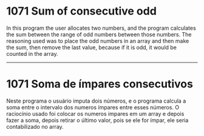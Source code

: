 # 1071 Sum of consecutive odd

In this program the user allocates two numbers, and the program calculates the sum between the range of odd numbers between those numbers.
The reasoning used was to place the odd numbers in an array and then make the sum, then remove the last value, because if it is odd, it would be counted in the array.

___

# 1071 Soma de ímpares consecutivos

Neste programa o usuário imputa dois números, e o programa calcula a soma entre o intervalo dos numeros ímpares entre esses números.
O raciocínio usado foi colocar os numeros impares em um array e depois fazer a soma, depois retirar o último valor, pois se ele for ímpar, ele seria contabilizado no array.